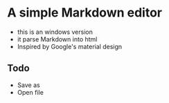 # A simple Markdown editor

* this is an windows version
* it parse Markdown into html
* Inspired by Google's material design

## Todo

* Save as
* Open file
